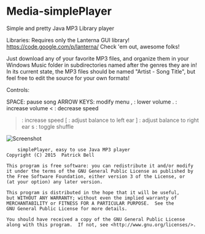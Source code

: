 # Media-simplePlayer
Simple and pretty Java MP3 Library player

Libraries: Requires only the Lanterna GUI library! <https://code.google.com/p/lanterna/> Check 'em out, awesome folks!

Just download any of your favorite MP3 files, and organize them in your Windows Music folder in subdirectories named after
the genres they are in! In its current state, the MP3 files should be named "Artist - Song Title", but feel free to edit the source
for your own formats!

Controls:

SPACE: pause song
ARROW KEYS: modify menu
, : lower volume
. : increase volume
< : decrease speed
> : increase speed
\[ : adjust balance to left ear
\] : adjust balance to right ear
s : toggle shuffle

![Screenshot](http://i.imgur.com/ZhIUu6x.png)

		simplePlayer, easy to use Java MP3 player
    Copyright (C) 2015  Patrick Bell

    This program is free software: you can redistribute it and/or modify
    it under the terms of the GNU General Public License as published by
    the Free Software Foundation, either version 3 of the License, or
    (at your option) any later version.

    This program is distributed in the hope that it will be useful,
    but WITHOUT ANY WARRANTY; without even the implied warranty of
    MERCHANTABILITY or FITNESS FOR A PARTICULAR PURPOSE.  See the
    GNU General Public License for more details.

    You should have received a copy of the GNU General Public License
    along with this program.  If not, see <http://www.gnu.org/licenses/>.